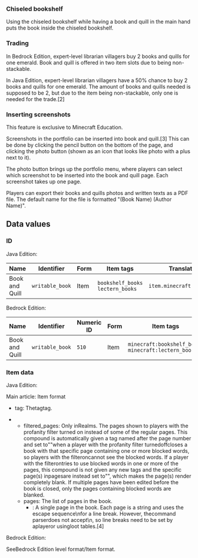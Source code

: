 ### Chiseled bookshelf
Using the chiseled bookshelf while having a book and quill in the main hand puts the book inside the chiseled bookshelf.

### Trading
In Bedrock Edition, expert-level librarian villagers buy 2 books and quills for one emerald. Book and quill is offered in two item slots due to being non-stackable.

In Java Edition, expert-level librarian villagers have a 50% chance to buy 2 books and quills for one emerald. The amount of books and quills needed is supposed to be 2, but due to the item being non-stackable, only one is needed for the trade.[2]

### Inserting screenshots

  

This feature is exclusive to  Minecraft Education. 


Screenshots in the portfolio can be inserted into book and quill.[3] This can be done by clicking the pencil button on the bottom of the page, and clicking the photo button (shown as an icon that looks like photo with a plus next to it).

The photo button brings up the portfolio menu, where players can select which screenshot to be inserted into the book and quill page. Each screenshot takes up one page.

Players can export their books and quills photos and written texts as a PDF file. The default name for the file is formatted "(Book Name) (Author Name)".

## Data values
### ID
Java Edition:

| Name           | Identifier      | Form | Item tags                             | Translation key                |
|----------------|-----------------|------|---------------------------------------|--------------------------------|
| Book and Quill | `writable_book` | Item | `bookshelf_books`<br/>`lectern_books` | `item.minecraft.writable_book` |

Bedrock Edition:

| Name           | Identifier      | Numeric ID | Form | Item tags                                                 | Translation key           |
|----------------|-----------------|------------|------|-----------------------------------------------------------|---------------------------|
| Book and Quill | `writable_book` | `510`      | Item | `minecraft:bookshelf_books`<br/>`minecraft:lectern_books` | `item.writable_book.name` |

### Item data
Java Edition:

Main article: Item format
- tag: Thetagtag.

- 
	- filtered_pages: Only inRealms. The pages shown to players with the profanity filter turned on instead of some of the regular pages. This compound is automatically given a tag named after the page number and set to""when a player with the profanity filter turnedoffcloses a book with that specific page containing one or more blocked words, so players with the filteroncannot see the blocked words. If a player with the filterontries to use blocked words in one or more of the pages, this compound is not given any new tags and the specific page(s) inpagesare instead set to"", which makes the page(s) render completely blank. If multiple pages have been edited before the book is closed, only the pages containing blocked words are blanked.
	- pages: The list of pages in the book.
		- : A single page in the book. Each page is a string and uses the escape sequence\nfor a line break. However, thecommand parserdoes not accept\n, so line breaks need to be set by aplayeror usingloot tables.[4]

Bedrock Edition:

SeeBedrock Edition level format/Item format.

